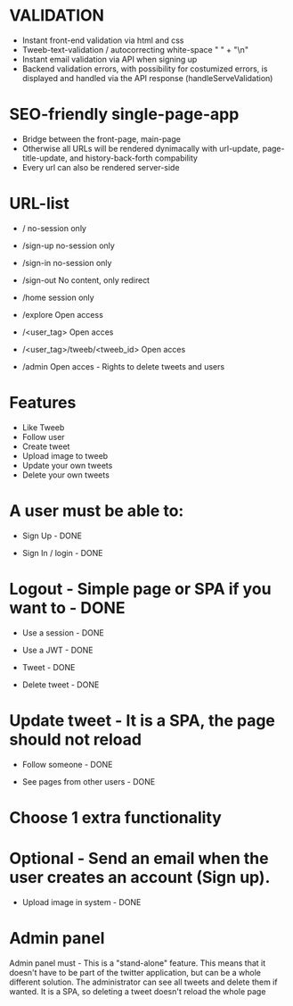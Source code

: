 # VALIDATION
- Instant front-end validation via html and css
- Tweeb-text-validation / autocorrecting white-space " " + "\n"
- Instant email validation via API when signing up
- Backend validation errors, with possibility for costumized errors, is displayed and handled via the API response (handleServeValidation)


# SEO-friendly single-page-app
- Bridge between the front-page, main-page
- Otherwise all URLs will be rendered dynimacally with url-update, page-title-update, and history-back-forth compability
- Every url can also be rendered server-side


# URL-list
- /                                 no-session only
- /sign-up                          no-session only
- /sign-in                          no-session only

- /sign-out                         No content, only redirect

- /home                             session only

- /explore                          Open access
- /<user_tag>                       Open acces
- /<user_tag>/tweeb/<tweeb_id>      Open acces

- /admin                            Open acces - Rights to delete tweets and users


# Features
- Like Tweeb
- Follow user
- Create tweet
- Upload image to tweeb
- Update your own tweets
- Delete your own tweets






# A user must be able to:



- Sign Up - DONE

- Sign In / login - DONE

# Logout - Simple page or SPA if you want to - DONE

- Use a session - DONE

- Use a JWT - DONE

- Tweet - DONE

- Delete tweet -  DONE

# Update tweet -  It is a SPA, the page should not reload

- Follow someone -  DONE

- See pages from other users - DONE

# Choose 1 extra functionality

# Optional - Send an email when the user creates an account (Sign up). 

- Upload image in system - DONE

# Admin panel

Admin panel must - This is a "stand-alone" feature. This means that it doesn't have to be part of the twitter application, but can be a whole different solution. The administrator can see all tweets and delete them if wanted. It is a SPA, so deleting a tweet doesn't reload the whole page







